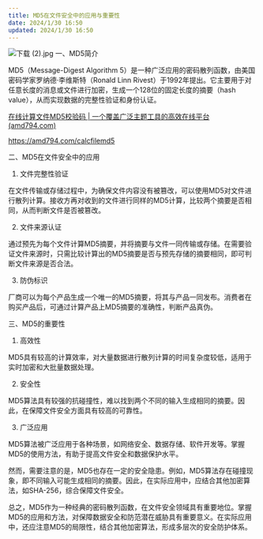 ```yaml
---
title: MD5在文件安全中的应用与重要性
date: 2024/1/30 16:50
updated: 2024/1/30 16:50
---
```




![下载 (2).jpg](https://p1-juejin.byteimg.com/tos-cn-i-k3u1fbpfcp/133f345b98f04242a32dd2bb5d1abcb2~tplv-k3u1fbpfcp-jj-mark:0:0:0:0:q75.image#?w=1024&h=1024&s=92466&e=jpg&b=c6c5c5)
一、MD5简介

MD5（Message-Digest Algorithm 5）是一种广泛应用的密码散列函数，由美国密码学家罗纳德·李维斯特（Ronald Linn Rivest）于1992年提出。它主要用于对任意长度的消息或文件进行加密，生成一个128位的固定长度的摘要（hash value），从而实现数据的完整性验证和身份认证。

[在线计算文件MD5校验码 | 一个覆盖广泛主题工具的高效在线平台(amd794.com)](https://amd794.com/calcfilemd5)

https://amd794.com/calcfilemd5

二、MD5在文件安全中的应用

1. 文件完整性验证

在文件传输或存储过程中，为确保文件内容没有被篡改，可以使用MD5对文件进行散列计算。接收方再对收到的文件进行同样的MD5计算，比较两个摘要是否相同，从而判断文件是否被篡改。

2. 文件来源认证

通过预先为每个文件计算MD5摘要，并将摘要与文件一同传输或存储。在需要验证文件来源时，只需比较计算出的MD5摘要是否与预先存储的摘要相同，即可判断文件来源是否合法。

3. 防伪标识

厂商可以为每个产品生成一个唯一的MD5摘要，将其与产品一同发布。消费者在购买产品后，可通过计算产品上MD5摘要的准确性，判断产品真伪。

三、MD5的重要性

1. 高效性

MD5具有较高的计算效率，对大量数据进行散列计算的时间复杂度较低，适用于实时加密和大批量数据处理。

2. 安全性

MD5算法具有较强的抗碰撞性，难以找到两个不同的输入生成相同的摘要。因此，在保障文件安全方面具有较高的可靠性。

3. 广泛应用

MD5算法被广泛应用于各种场景，如网络安全、数据存储、软件开发等。掌握MD5的使用方法，有助于提高文件安全和数据保护水平。

然而，需要注意的是，MD5也存在一定的安全隐患。例如，MD5算法存在碰撞现象，即不同输入可能生成相同的摘要。因此，在实际应用中，应结合其他加密算法，如SHA-256，综合保障文件安全。

总之，MD5作为一种经典的密码散列函数，在文件安全领域具有重要地位。掌握MD5的应用和方法，对保障数据安全和防范潜在威胁具有重要意义。在实际应用中，还应注意MD5的局限性，结合其他加密算法，形成多层次的安全防护体系。
